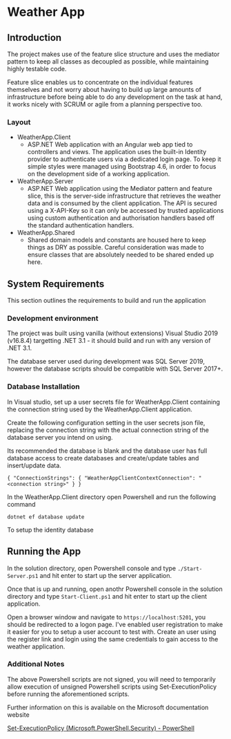# Weather App

## Introduction

The project makes use of the feature slice structure and uses the mediator pattern 
to keep all classes as decoupled as possible, while maintaining highly testable
code. 

Feature slice enables us to concentrate on the individual features themselves 
and not worry about having to build up large amounts of infrastructure before 
being able to do any development on the task at hand, it works nicely with SCRUM 
or agile from a planning perspective too.

### Layout


- WeatherApp.Client
  - ASP.NET Web application with an Angular web app tied to controllers 
  and views. The application uses the built-in Identity provider to authenticate
  users via a dedicated login page. To keep it simple styles were managed using
  Bootstrap 4.6, in order to focus on the development side of a working 
  application.
- WeatherApp.Server
  - ASP.NET Web application using the Mediator pattern and feature slice,
  this is the server-side infrastructure that retrieves the weather data
  and is consumed by the client application. The API is secured using a
  X-API-Key so it can only be accessed by trusted applications using custom
  authentication and authorisation handlers based off the standard authentication
  handlers.
- WeatherApp.Shared
  - Shared domain models and constants are housed here to keep things as DRY as 
  possible. Careful consideration was made to ensure classes that are absolutely
  needed to be shared ended up here. 

## System Requirements

This section outlines the requirements to build and run the application

### Development environment
The project was built using vanilla (without extensions) Visual Studio 2019 
(v16.8.4) targetting .NET 3.1 - it should build and run with any 
version of .NET 3.1.

The database server used during development was SQL Server 2019, 
however the database scripts should be compatible with SQL Server 2017+.

### Database Installation

In Visual studio, set up a user secrets file for WeatherApp.Client containing the connection 
string used by the WeatherApp.Client application.

Create the following configuration setting in the user secrets json file, replacing the
connection string with the actual connection string of the database server you intend on using. 

Its recommended the database is blank and the database user
has full database access to create databases and 
create/update tables and insert/update data.
 
`{
  "ConnectionStrings": {
    "WeatherAppClientContextConnection": "<connection string>"
  }
}`
   
In the WeatherApp.Client directory open Powershell and run the following command

`dotnet ef database update`

To setup the identity database

## Running the App

In the solution directory, open Powershell console and 
type `./Start-Server.ps1` and hit enter to start up the server application.

Once that is up and running, open anothr Powershell console in the solution directory
and type `Start-Client.ps1` and hit enter to start up the client application.

Open a browser window and navigate to `https://localhost:5201`, you should be
redirected to a logon page. I've enabled user registration to make it easier
for you to setup a user account to test with. Create an user using the register
link and login using the same credentials to gain access to the weather application.
 
### Additional Notes
The above Powershell scripts are not signed, you will need to temporarily 
allow execution of unsigned Powershell scripts using Set-ExecutionPolicy 
before running the aforementioned scripts.

Further information on this is available on the Microsoft documentation website

[Set-ExecutionPolicy (Microsoft.PowerShell.Security) - PowerShell](https://docs.microsoft.com/en-us/powershell/module/microsoft.powershell.security/set-executionpolicy?view=powershell-7.1)
